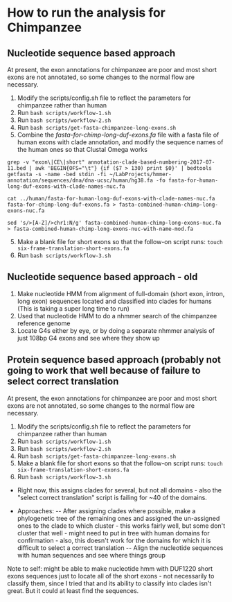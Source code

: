 # How to run the analysis for Chimpanzee

## Nucleotide sequence based approach

At present, the exon annotations for chimpanzee are poor and most short exons are not annotated, so some changes to the normal flow are necessary. 

1. Modify the scripts/config.sh file to reflect the parameters for chimpanzee rather than human
2. Run ```bash scripts/workflow-1.sh```
3. Run ```bash scripts/workflow-2.sh```
4. Run ```bash scripts/get-fasta-chimpanzee-long-exons.sh```
5. Combine the *fasta-for-chimp-long-duf-exons.fa* file with a fasta file of human exons with clade annotation, and modify the sequence names of the human ones so that Clustal Omega works 
```
grep -v "exon\|CE\|short" annotation-clade-based-numbering-2017-07-11.bed | awk 'BEGIN{OFS="\t"} {if ($7 > 130) print $0}' | bedtools getfasta -s -name -bed stdin -fi ~/LabProjects/hmmer-annotation/sequences/dna/dna-ucsc/human/hg38.fa -fo fasta-for-human-long-duf-exons-with-clade-names-nuc.fa

cat ../human/fasta-for-human-long-duf-exons-with-clade-names-nuc.fa fasta-for-chimp-long-duf-exons.fa > fasta-combined-human-chimp-long-exons-nuc.fa

sed 's/>[A-Z]/>chr1:N/g' fasta-combined-human-chimp-long-exons-nuc.fa > fasta-combined-human-chimp-long-exons-nuc-with-name-mod.fa
```

5. Make a blank file for short exons so that the follow-on script runs: ``` touch six-frame-translation-short-exons.fa ```
6. Run ```bash scripts/workflow-3.sh```

## Nucleotide sequence based approach -  old

1. Make nucleotide HMM from alignment of full-domain (short exon, intron, long exon) sequences located and classified into clades for humans (This is taking a super long time to run)
2. Used that nucleotide HMM to do a nhmmer search of the chimpanzee reference genome
3. Locate G4s either by eye, or by doing a separate nhmmer analysis of just 108bp G4 exons and see where they show up

## Protein sequence based approach (probably not going to work that well because of failure to select correct translation
At present, the exon annotations for chimpanzee are poor and most short exons are not annotated, so some changes to the normal flow are necessary. 

1. Modify the scripts/config.sh file to reflect the parameters for chimpanzee rather than human
2. Run ```bash scripts/workflow-1.sh```
3. Run ```bash scripts/workflow-2.sh```
4. Run ```bash scripts/get-fasta-chimpanzee-long-exons.sh```
5. Make a blank file for short exons so that the follow-on script runs: ``` touch six-frame-translation-short-exons.fa ```
6. Run ```bash scripts/workflow-3.sh```
- Right now, this assigns clades for several, but not all domains - also the "select correct translation" script is failing for ~40 of the domains.  

- Approaches: 
-- After assigning clades where possible, make a phylogenetic tree of the remaining ones and assigned the un-assigned ones to the clade to which cluster - this works fairly well, but some don't cluster that well - might need to put in tree with human domains for confirmation - also, this doesn't work for the domains for which it is difficult to select a correct translation 
-- Align the nucleotide sequences with human sequences and see where things group

Note to self: might be able to make nucleotide hmm with DUF1220 short exons sequences just to locate all of the short exons - not necessarily to classify them, since I tried that and its ability to classify into clades isn't great.  But it could at least find the sequences.  

